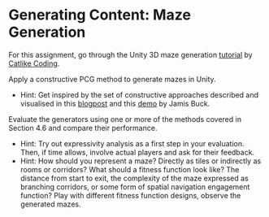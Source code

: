 # Generating Content: Maze Generation

For this assignment, go through the Unity 3D maze generation [tutorial](http://catlikecoding.com/unity/tutorials/maze/) by [Catlike Coding](http://catlikecoding.com/).

Apply a constructive PCG method to generate mazes in Unity.
* Hint: Get inspired by the set of constructive approaches described and visualised in this [blogpost](http://weblog.jamisbuck.org/2011/2/7/maze-generation-algorithm-recap.html) and this [demo](http://jamisbuck.org/mazes/minecraft.html) by Jamis Buck.

Evaluate the generators using one or more of the methods covered in Section 4.6 and compare their performance.

* Hint: Try out expressivity analysis as a first step in your evaluation. Then, if time allows, involve actual players and ask for their feedback.
* Hint: How should you represent a maze? Directly as tiles or indirectly as rooms or corridors? What should a fitness function look like? The distance from start to exit, the complexity of the maze expressed as branching corridors, or some form of spatial navigation engagement function? Play with different fitness function designs, observe the generated mazes.